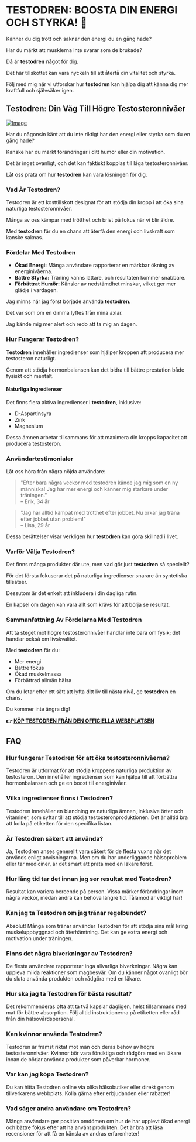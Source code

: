 # TESTODREN: BOOSTA DIN ENERGI OCH STYRKA! 💪

Känner du dig trött och saknar den energi du en gång hade? 

Har du märkt att musklerna inte svarar som de brukade? 

Då är **testodren** något för dig. 

Det här tillskottet kan vara nyckeln till att återfå din vitalitet och styrka. 

Följ med mig när vi utforskar hur **testodren** kan hjälpa dig att känna dig mer kraftfull och självsäker igen.

## Testodren: Din Väg Till Högre Testosteronnivåer

[![Image](https://www2.sellhealth.com/236/testodren-logo-white.jpg)](https://gchaffi.com/7rQwIIKT)

Har du någonsin känt att du inte riktigt har den energi eller styrka som du en gång hade? 

Kanske har du märkt förändringar i ditt humör eller din motivation. 

Det är inget ovanligt, och det kan faktiskt kopplas till låga testosteronnivåer. 

Låt oss prata om hur **testodren** kan vara lösningen för dig. 

### Vad Är Testodren?

Testodren är ett kosttillskott designat för att stödja din kropp i att öka sina naturliga testosteronnivåer. 

Många av oss kämpar med trötthet och brist på fokus när vi blir äldre.

Med **testodren** får du en chans att återfå den energi och livskraft som kanske saknas.

### Fördelar Med Testodren

- **Ökad Energi:** Många användare rapporterar en märkbar ökning av energinivåerna.
- **Bättre Styrka:** Träning känns lättare, och resultaten kommer snabbare.
- **Förbättrat Humör:** Känslor av nedstämdhet minskar, vilket ger mer glädje i vardagen.

Jag minns när jag först började använda **testodren**. 

Det var som om en dimma lyftes från mina axlar. 

Jag kände mig mer alert och redo att ta mig an dagen.

### Hur Fungerar Testodren?

**Testodren** innehåller ingredienser som hjälper kroppen att producera mer testosteron naturligt. 

Genom att stödja hormonbalansen kan det bidra till bättre prestation både fysiskt och mentalt.

#### Naturliga Ingredienser

Det finns flera aktiva ingredienser i **testodren**, inklusive:

- D-Aspartinsyra
- Zink
- Magnesium

Dessa ämnen arbetar tillsammans för att maximera din kropps kapacitet att producera testosteron.

### Användartestimonialer

Låt oss höra från några nöjda användare:

> "Efter bara några veckor med testodren kände jag mig som en ny människa! Jag har mer energi och känner mig starkare under träningen."  
> – Erik, 34 år

> "Jag har alltid kämpat med trötthet efter jobbet. Nu orkar jag träna efter jobbet utan problem!"  
> – Lisa, 29 år

Dessa berättelser visar verkligen hur **testodren** kan göra skillnad i livet.

### Varför Välja Testodren?

Det finns många produkter där ute, men vad gör just **testodren** så speciellt?

För det första fokuserar det på naturliga ingredienser snarare än syntetiska tillsatser.

Dessutom är det enkelt att inkludera i din dagliga rutin.

En kapsel om dagen kan vara allt som krävs för att börja se resultat.

### Sammanfattning Av Fördelarna Med Testodren

Att ta steget mot högre testosteronnivåer handlar inte bara om fysik; det handlar också om livskvalitet. 

Med **testodren** får du:

- Mer energi
- Bättre fokus
- Ökad muskelmassa
- Förbättrad allmän hälsa

Om du letar efter ett sätt att lyfta ditt liv till nästa nivå, ge **testodren** en chans. 

Du kommer inte ångra dig!



**👉 [KÖP TESTODREN FRÅN DEN OFFICIELLA WEBBPLATSEN](https://gchaffi.com/7rQwIIKT)**

## FAQ

### Hur fungerar Testodren för att öka testosteronnivåerna?
Testodren är utformat för att stödja kroppens naturliga produktion av testosteron. Den innehåller ingredienser som kan hjälpa till att förbättra hormonbalansen och ge en boost till energinivåer.

### Vilka ingredienser finns i Testodren?
Testodren innehåller en blandning av naturliga ämnen, inklusive örter och vitaminer, som syftar till att stödja testosteronproduktionen. Det är alltid bra att kolla på etiketten för den specifika listan.

### Är Testodren säkert att använda?
Ja, Testodren anses generellt vara säkert för de flesta vuxna när det används enligt anvisningarna. Men om du har underliggande hälsoproblem eller tar mediciner, är det smart att prata med en läkare först.

### Hur lång tid tar det innan jag ser resultat med Testodren?
Resultat kan variera beroende på person. Vissa märker förändringar inom några veckor, medan andra kan behöva längre tid. Tålamod är viktigt här!

### Kan jag ta Testodren om jag tränar regelbundet?
Absolut! Många som tränar använder Testodren för att stödja sina mål kring muskeluppbyggnad och återhämtning. Det kan ge extra energi och motivation under träningen.

### Finns det några biverkningar av Testodren?
De flesta användare rapporterar inga allvarliga biverkningar. Några kan uppleva milda reaktioner som magbesvär. Om du känner något ovanligt bör du sluta använda produkten och rådgöra med en läkare.

### Hur ska jag ta Testodren för bästa resultat?
Det rekommenderas ofta att ta två kapslar dagligen, helst tillsammans med mat för bättre absorption. Följ alltid instruktionerna på etiketten eller råd från din hälsovårdspersonal.

### Kan kvinnor använda Testodren?
Testodren är främst riktat mot män och deras behov av högre testosteronnivåer. Kvinnor bör vara försiktiga och rådgöra med en läkare innan de börjar använda produkter som påverkar hormoner.

### Var kan jag köpa Testodren?
Du kan hitta Testodren online via olika hälsobutiker eller direkt genom tillverkarens webbplats. Kolla gärna efter erbjudanden eller rabatter!

### Vad säger andra användare om Testodren?
Många användare ger positiva omdömen om hur de har upplevt ökad energi och bättre fokus efter att ha använt produkten. Det är bra att läsa recensioner för att få en känsla av andras erfarenheter!